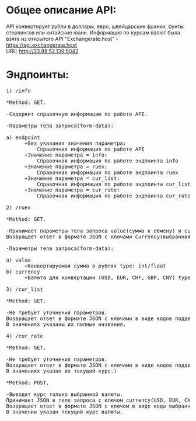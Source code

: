 Общее описание API:
====================================
API конвертирует рубли в доллары, евро, швейцарские франки, фунты стерлингов или китайские юани.
Информация по курсам валют была взята из открытого API "Exchangerate.host" - https://api.exchangerate.host<br>
URL: http://23.88.52.139:5042

Эндпоинты:
====================================
<pre>
1) /info <br>
*Method: GET.<br>
-Содержит cправочную информацию по работе API.<br>
-Параметры тела запроса(form-data):<br>
a) endpoint
      +Без указания значения параметра:
          Справочная информация по работе API
      +Значение параметра = info:
          Справочная информация по работе эндпоинта info
      +Значение параметра = ruex:
          Справочная информация по работе эндпоинта ruex   
      +Значение параметра = cur_list:
          Справочная информация по работе эндпоинта cur_list
      +Значение параметра = cur_rate:
          Справочная информация по работе эндпоинта cur_rate
          
2) /ruex <br>
*Method: GET.<br>
-Принимает параметры тела запроса value(сумма к обмену) и currency(выбранная валюта).
Возвращает ответ в формате JSON c ключами Currency(выбранная валюта) и Money(сконвертированная в данную валюту, сумма)<br>
-Параметры тела запроса(form-data):<br>
a) value
      +Конвертируемая сумма в рублях type: int/float
b) currency
      +Валюта для конвертации (USD, EUR, CHF, GBP, CNY) type: string

3) /cur_list <br>
*Method: GET.<br>
-Не требует уточнения параметров.
Возвращает ответ в формате JSON c ключами в виде кодов поддерживаемых валют.
В значениях указаны их полные названия.

4) /cur_rate <br>
*Method: GET.<br>
-Не требует уточнения параметров.
Возвращает ответ в формате JSON c ключами в виде кодов поддерживаемых валют.
В значениях указан их текущий курс.)<br>
*Method: POST.<br>
-Выводит курс только выбранной валюты.
Принимает JSON в теле запроса с ключом currency(USD, EUR, CHF, GBP, CNY) type: string.
Возвращает ответ в формате JSON c ключом в виде кода выбранной валюты.
В значении указан текущий курс валюты.
</pre>
